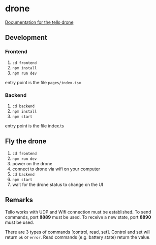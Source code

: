 # drone

[Documentation for the tello drone](https://dl-cdn.ryzerobotics.com/downloads/tello/20180910/Tello%20SDK%20Documentation%20EN_1.3.pdf)

## Development

### Frontend
1. `cd frontend`
2. `npm install`
3. `npm run dev`

entry point is the file `pages/index.tsx`

### Backend
1. `cd backend`
2. `npm install`
3. `npm start`

entry point is the file index.ts

## Fly the drone
1. `cd frontend`
2. `npm run dev`
3. power on the drone
4. connect to drone via wifi on your computer
5. `cd backend`
6. `npm start`
7. wait for the drone status to change on the UI

## Remarks

Tello works with UDP and Wifi connection must be established. 
To send commands, port **8889** must be used. To receive a new state, port **8890** must be used.

There are 3 types of commands [control, read, set]. Control and set will return `ok` or `error`. Read commands (e.g. battery state) return the value.

